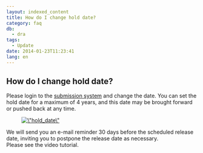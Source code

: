 ```yaml
---
layout: indexed_content
title: How do I change hold date?
category: faq
db:
  - dra
tags: 
  - Update
date: 2014-01-23T11:23:41
lang: en
---
```


## How do I change hold date?

<p>Please login to the <a href=\"https://ddbj.nig.ac.jp/D-way/\">submission system</a> and change the date. You can set the hold date for a maximum of 4 years, and this date may be brought forward or pushed back at any time. </p><figure><a href=\"/images/books/hold_date.jpg\" title=\"hold_date\"><img src=\"/images/books/hold_date.jpg\" alt=\"hold_date\" title=\"extend-the-hold-date\" class=\"w400\"></a></figure><p>We will send you an e-mail reminder 30 days before the scheduled release date, inviting you to postpone the release date as necessary. <br>Please see the video tutorial.</p>